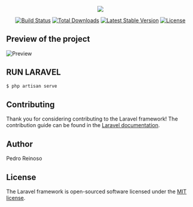 
<p align="center"><img src="https://laravel.com/assets/img/components/logo-laravel.svg"></p>

<p align="center">
<a href="https://travis-ci.org/laravel/framework"><img src="https://travis-ci.org/laravel/framework.svg" alt="Build Status"></a>
<a href="https://packagist.org/packages/laravel/framework"><img src="https://poser.pugx.org/laravel/framework/d/total.svg" alt="Total Downloads"></a>
<a href="https://packagist.org/packages/laravel/framework"><img src="https://poser.pugx.org/laravel/framework/v/stable.svg" alt="Latest Stable Version"></a>
<a href="https://packagist.org/packages/laravel/framework"><img src="https://poser.pugx.org/laravel/framework/license.svg" alt="License"></a>
</p>


## Preview of the project

<img src="https://image.ibb.co/hMrAg7/Screen_Shot_2018_05_04_at_2_12_01_AM.png" alt="Preview" />


## RUN LARAVEL

```sh
$ php artisan serve
```


## Contributing

Thank you for considering contributing to the Laravel framework! The contribution guide can be found in the [Laravel documentation](https://laravel.com/docs/contributions).

## Author

Pedro Reinoso

## License

The Laravel framework is open-sourced software licensed under the [MIT license](https://opensource.org/licenses/MIT).
